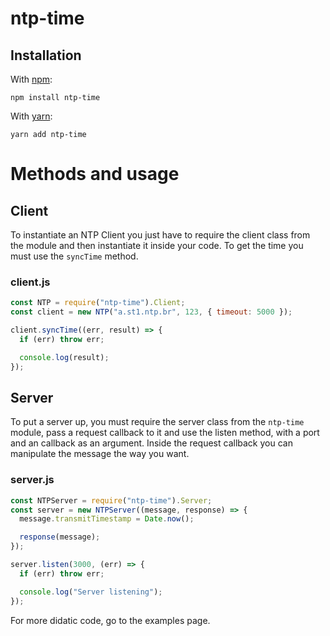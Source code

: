 # ntp-time

## Installation

With [npm](https://npmjs.com):

    npm install ntp-time

With [yarn](https://yarnpkg.com):

    yarn add ntp-time

# Methods and usage

## Client

To instantiate an NTP Client you just have to require the client class from the module and then instantiate it inside your code. To get the time you must use the `syncTime` method.

### client.js

```javascript
const NTP = require("ntp-time").Client;
const client = new NTP("a.st1.ntp.br", 123, { timeout: 5000 });

client.syncTime((err, result) => {
  if (err) throw err;

  console.log(result);
});
```

## Server

To put a server up, you must require the server class from the `ntp-time` module, pass a request callback to it and use the listen method, with a port and an callback as an argument. Inside the request callback you can manipulate the message the way you want.

### server.js

```javascript
const NTPServer = require("ntp-time").Server;
const server = new NTPServer((message, response) => {
  message.transmitTimestamp = Date.now();

  response(message);
});

server.listen(3000, (err) => {
  if (err) throw err;

  console.log("Server listening");
});
```

For more didatic code, go to the examples page.
